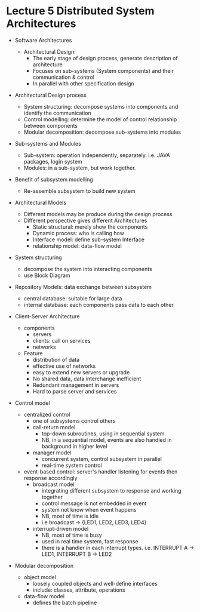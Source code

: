 # Lecture 5 Distributed System Architectures

- Software Architectures
  - Architectural Design: 
    - The early stage of design process, generate description of architecture
    - Focuses on sub-systems (System components) and their communication & control
    - In parallel with other specification design
  
- Architectural Design process
  - System structuring: decompose systems into components and identify the communication
  - Control modelling: determine the model of control relationship between components
  - Modular decomposition: decompose sub-systems into modules

- Sub-systems and Modules
  - Sub-system: operation independently, separately. i.e. JAVA packages, login system
  - Modules: in a sub-system, but work together.  

- Benefit of subsystem modelling
  - Re-assemble subsystem to build new system

- Architectural Models
  - Different models may be produce during the design process
  - Different perspective gives different Architectures
    - Static structural: merely show the components
    - Dynamic process: who is calling how
    - Interface model: define sub-system Interface
    - relationship model: data-flow model

- System structuring
  - decompose the system into interacting components
  - use Block Diagram

- Repository Models: data exchange between subsystem
  - central database: suitable for large data
  - internal database: each components pass data to each other

- Client-Server Architecture
  - components
    - servers
    - clients: call on services
    - networks
  - Feature
    - distribution of data
    - effective use of networks
    - easy to extend new servers or upgrade
    - No shared data, data interchange inefficient
    - Redundant management in servers
    - Hard to parse server and services

- Control model
  - centralized control
    - one of subsystems control others
    - call-return model
      - top-down subroutines, using in sequential system
      - NB, in a sequential model, events are also handled in background in higher level
    - manager model
      - concurrent system, control subsystem in parallel
      - real-time system control
  - event-based control: server's handler listening for events then response accordingly 
    - broadcast model
      - integrating different subsystem to response and working together
      - control message is not embedded in event
      - system not know when event happens
      - NB, most of time is idle
      - i.e broadcast -> {LED1, LED2, LED3, LED4}
    - interrupt-driven model
      - NB, most of time is busy
      - used in real time system, fast response
      - there is a handler in each interrupt types. i.e. INTERRUPT A -> LED1, INTERRUPT B -> LED2 

- Modular decomposition
  - object model
    - loosely coupled objects and well-define interfaces
    - include: classes, attribute, operations
  - data-flow model
    - defines the batch pipeline
